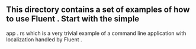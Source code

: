 This
directory
contains
a
set
of
examples
of
how
to
use
Fluent
.
Start
with
the
simple
-
app
.
rs
which
is
a
very
trivial
example
of
a
command
line
application
with
localization
handled
by
Fluent
.
